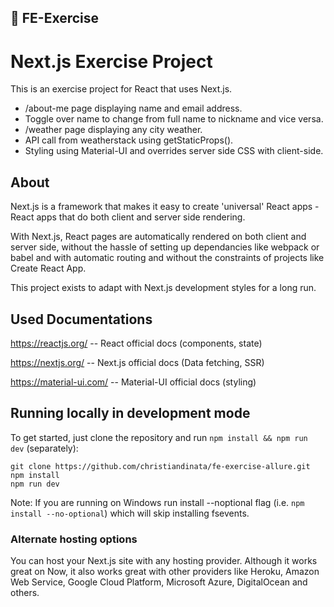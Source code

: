 ## 🚨 FE-Exercise

# Next.js Exercise Project

This is an exercise project for React that uses Next.js.

* /about-me page displaying name and email address.
* Toggle over name to change from full name to nickname and vice versa.
* /weather page displaying any city weather.
* API call from weatherstack using getStaticProps().
* Styling using Material-UI and overrides server side CSS with client-side.

## About 

Next.js is a framework that makes it easy to create 'universal' React apps - React apps that do both client and server side rendering.

With Next.js, React pages are automatically rendered on both client and server side, without the hassle of setting up dependancies like webpack or babel and with automatic routing and without the constraints of projects like Create React App.

This project exists to adapt with Next.js development styles for a long run.

## Used Documentations

https://reactjs.org/ -- React official docs (components, state)

https://nextjs.org/ -- Next.js official docs (Data fetching, SSR)

https://material-ui.com/ -- Material-UI official docs (styling)

## Running locally in development mode

To get started, just clone the repository and run `npm install && npm run dev` (separately):

    git clone https://github.com/christiandinata/fe-exercise-allure.git
    npm install
    npm run dev

Note: If you are running on Windows run install --noptional flag (i.e. `npm install --no-optional`) which will skip installing fsevents.


### Alternate hosting options

You can host your Next.js site with any hosting provider. Although it works great on Now, it also works great with other providers like Heroku, Amazon Web Service, Google Cloud Platform, Microsoft Azure, DigitalOcean and others.
